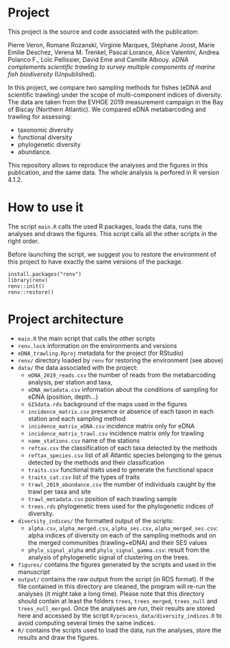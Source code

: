 # Project 
This project is the source and code associated with the publication:

Pierre Veron, Romane Rozanski, Virginie Marques, Stéphane Joost, Marie Emilie Deschez, Verena M. Trenkel, Pascal Lorance, Alice Valentini, Andrea Polanco F., Loïc Pellissier, David Eme and Camille Albouy. _eDNA complements scientific trawling to survey multiple components of marine fish biodiversity_ (Unpublished).

In this project, we compare two sampling methods for fishes (eDNA and scientific trawling) under the scope of multi-component indices of diversity. The data are taken from the EVHOE 2019 measurement campaign in the Bay of Biscay (Northern Atlantic). We compared eDNA metabarcoding and trawling for assessing:
* taxonomic diversity
* functional diversity
* phylogenetic diversity
* abundance. 
 
This repository allows to reproduce the analyses and the figures in this publication, and the same data. 
The whole analysis is perfored in R version 4.1.2.

# How to use it
The script `main.R` calls the used R packages, loads the data, runs the analyses and draws the figures. This script calls all the other scripts in the right order. 

Before launching the script, we suggest you to restore the environment of this project to have exactly the same versions of the package. 

```
install.packages("renv")
library(renv)
renv::init()
renv::restore()
```

# Project architecture
* `main.R` the main script that calls the other scripts
* `renv.lock` information on the environments and versions
* `eDNA_trawling.Rproj` metadata for the project (for RStudio)
* `renv/` directory loaded by `renv` for restoring the environment (see above)
* `data/` the data associated with the project:
   * `eDNA_2019_reads.csv` the number of reads from the metabarcoding analysis, per station and taxa,
   * `eDNA_metadata.csv` information about the conditions of sampling for eDNA (position, depth...)
   * `GISdata.rds` background of the maps used in the figures
   * `incidence_matrix.csv` presence or absence of each taxon in each station and each sampling method
   * `incidence_matrix_eDNA.csv` incidence matrix only for eDNA
   * `incidence_matrix_trawl.csv` incidence matrix only for trawling
   * `name_stations.csv` name of the stations
   * `reftax.csv` the classification of each taxa detected by the methods
   * `reftax_species.csv` list of all Atlantic species belonging to the genus detected by the methods and their classification
   * `traits.csv` functional traits used to generate the functional space
   * `traits_cat.csv` list of the types of traits
   * `trawl_2019_abundance.csv` the number of individuals caught by the trawl per taxa and site
   * `trawl_metadata.csv` position of each trawling sample
   * `trees.rds` phylogenetic trees used for the phylogenetic indices of diversity. 
* `diversity_indices/` the formatted output of the scripts:
   * `alpha.csv`, `alpha_merged.csv`, `alpha_ses.csv`, `alpha_merged_ses.csv`: alpha indices of diversity on each of the sampling methods and on the merged communities (trawling+eDNA) and their SES values
   * `phylo_signal_alpha` and `phylo_signal_gamma.csv`: result from the analysis of phylogenetic signal of clustering on the trees. 
* `figures/` contains the figures generated by the scripts and used in the manuscript
* `output/` contains the raw output from the script (in RDS format). If the file contained in this directory are cleaned, the program will re-run the analyses (it might take a long time). Please note that this directory should contain at least the folders `trees`, `trees_merged`, `trees_null` and `trees_null_merged`. Once the analyses are run, their results are stored here and accessed by the script `R/process_data/diversity_indices.R` to avoid computing several times the same indices. 
* `R/` contains the scripts used to load the data, run the analyses, store the results and draw the figures. 

